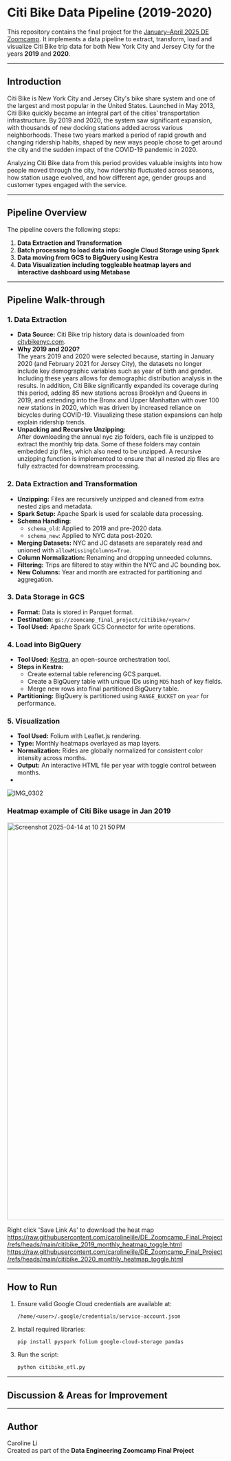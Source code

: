# Citi Bike Data Pipeline (2019-2020)
This repository contains the final project for the [January–April 2025 DE Zoomcamp](https://github.com/DataTalksClub/data-engineering-zoomcamp). It implements a data pipeline to extract, transform, load and visualize Citi Bike trip data for both New York City and Jersey City for the years **2019** and **2020**.

---

## Introduction

Citi Bike is New York City and Jersey City's bike share system and one of the largest and most popular in the United States. Launched in May 2013, Citi Bike quickly became an integral part of the cities’ transportation infrastructure. By 2019 and 2020, the system saw significant expansion, with thousands of new docking stations added across various neighborhoods. These two years marked a period of rapid growth and changing ridership habits, shaped by new ways people chose to get around the city and the sudden impact of the COVID-19 pandemic in 2020.

Analyzing Citi Bike data from this period provides valuable insights into how people moved through the city, how ridership fluctuated across seasons, how station usage evolved, and how different age, gender groups and customer types engaged with the service.

---

## Pipeline Overview
The pipeline covers the following steps:

1. **Data Extraction and Transformation**
2. **Batch processing to load data into Google Cloud Storage using Spark**
3. **Data moving from GCS to BigQuery using Kestra**
4. **Data Visualization including toggleable heatmap layers and interactive dashboard using Metabase**

---

## Pipeline Walk-through

### 1. **Data Extraction**
- **Data Source:** Citi Bike trip history data is downloaded from [citybikenyc.com](https://citibikenyc.com/system-data).
- **Why 2019 and 2020?**  
The years 2019 and 2020 were selected because, starting in January 2020 (and February 2021 for Jersey City), the datasets no longer include key demographic variables such as year of birth and gender. Including these years allows for demographic distribution analysis in the results. In addition, Citi Bike significantly expanded its coverage during this period, adding 85 new stations across Brooklyn and Queens in 2019, and extending into the Bronx and Upper Manhattan with over 100 new stations in 2020, which was driven by increased reliance on bicycles during COVID-19. Visualizing these station expansions can help explain ridership trends.
- **Unpacking and Recursive Unzipping:**  
After downloading the annual nyc zip folders, each file is unzipped to extract the monthly trip data. Some of these folders may contain embedded zip files, which also need to be unzipped. A recursive unzipping function is implemented to ensure that all nested zip files are fully extracted for downstream processing.




### 2. **Data Extraction and Transformation**
- **Unzipping:** Files are recursively unzipped and cleaned from extra nested zips and metadata.
- **Spark Setup:** Apache Spark is used for scalable data processing.
- **Schema Handling:**
  - `schema_old`: Applied to 2019 and pre-2020 data.
  - `schema_new`: Applied to NYC data post-2020.
- **Merging Datasets:** NYC and JC datasets are separately read and unioned with `allowMissingColumns=True`.
- **Column Normalization:** Renaming and dropping unneeded columns.
- **Filtering:** Trips are filtered to stay within the NYC and JC bounding box.
- **New Columns:** Year and month are extracted for partitioning and aggregation.

### 3. **Data Storage in GCS**
- **Format:** Data is stored in Parquet format.
- **Destination:** `gs://zoomcamp_final_project/citibike/<year>/`
- **Tool Used:** Apache Spark GCS Connector for write operations.

### 4. **Load into BigQuery**
- **Tool Used:** [Kestra](https://kestra.io/), an open-source orchestration tool.
- **Steps in Kestra:**
  - Create external table referencing GCS parquet.
  - Create a BigQuery table with unique IDs using `MD5` hash of key fields.
  - Merge new rows into final partitioned BigQuery table.
- **Partitioning:** BigQuery is partitioned using `RANGE_BUCKET` on `year` for performance.

### 5. **Visualization**
- **Tool Used:** Folium with Leaflet.js rendering.
- **Type:** Monthly heatmaps overlayed as map layers.
- **Normalization:** Rides are globally normalized for consistent color intensity across months.
- **Output:** An interactive HTML file per year with toggle control between months.
- 
![IMG_0302](https://github.com/user-attachments/assets/7ea3d4b9-0b0b-4938-8cbd-0641f4e1634f)

### Heatmap example of Citi Bike usage in Jan 2019
<img width="925" alt="Screenshot 2025-04-14 at 10 21 50 PM" src="https://github.com/user-attachments/assets/6bce8fa5-4655-44c1-a69b-c8d41e624613" />

Right click 'Save Link As' to download the heat map
https://raw.githubusercontent.com/carolinelile/DE_Zoomcamp_Final_Project/refs/heads/main/citibike_2019_monthly_heatmap_toggle.html
https://raw.githubusercontent.com/carolinelile/DE_Zoomcamp_Final_Project/refs/heads/main/citibike_2020_monthly_heatmap_toggle.html




---

## How to Run
1. Ensure valid Google Cloud credentials are available at:
   ```
   /home/<user>/.google/credentials/service-account.json
   ```
2. Install required libraries:
   ```bash
   pip install pyspark folium google-cloud-storage pandas
   ```
3. Run the script:
   ```bash
   python citibike_etl.py
   ```

---

## Discussion & Areas for Improvement



---

## Author
Caroline Li  
Created as part of the **Data Engineering Zoomcamp Final Project**

